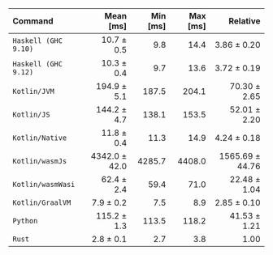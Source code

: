 | Command | Mean [ms] | Min [ms] | Max [ms] | Relative |
|:---|---:|---:|---:|---:|
| `Haskell (GHC 9.10)` | 10.7 ± 0.5 | 9.8 | 14.4 | 3.86 ± 0.20 |
| `Haskell (GHC 9.12)` | 10.3 ± 0.4 | 9.7 | 13.6 | 3.72 ± 0.19 |
| `Kotlin/JVM` | 194.9 ± 5.1 | 187.5 | 204.1 | 70.30 ± 2.65 |
| `Kotlin/JS` | 144.2 ± 4.7 | 138.1 | 153.5 | 52.01 ± 2.20 |
| `Kotlin/Native` | 11.8 ± 0.4 | 11.3 | 14.9 | 4.24 ± 0.18 |
| `Kotlin/wasmJs` | 4342.0 ± 42.0 | 4285.7 | 4408.0 | 1565.69 ± 44.76 |
| `Kotlin/wasmWasi` | 62.4 ± 2.4 | 59.4 | 71.0 | 22.48 ± 1.04 |
| `Kotlin/GraalVM` | 7.9 ± 0.2 | 7.5 | 8.9 | 2.85 ± 0.10 |
| `Python` | 115.2 ± 1.3 | 113.5 | 118.2 | 41.53 ± 1.21 |
| `Rust` | 2.8 ± 0.1 | 2.7 | 3.8 | 1.00 |
